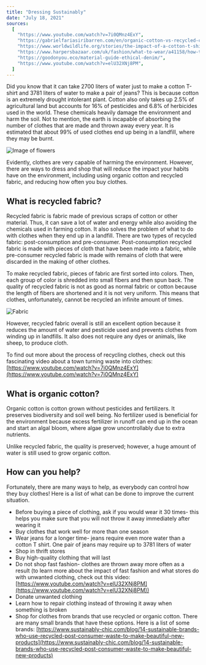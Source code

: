 ```yaml
---
title: "Dressing Sustainably"
date: "July 18, 2021"
sources:
  [
    "https://www.youtube.com/watch?v=7i0QMnz4ExY",
    "https://gabrielfariasiribarren.com/en/organic-cotton-vs-recycled-cotton/",
    "https://www.worldwildlife.org/stories/the-impact-of-a-cotton-t-shirt",
    "https://www.harpersbazaar.com/uk/fashion/what-to-wear/a41158/how-to-be-sustainable-fashion/",
    "https://goodonyou.eco/material-guide-ethical-denim/",
    "https://www.youtube.com/watch?v=elU32XNj8PM",
  ]
---
```


Did you know that it can take 2700 liters of water just to make a cotton T-shirt and 3781 liters of water to make a pair of jeans? This is because cotton is an extremely drought intolerant plant. Cotton also only takes up 2.5% of agricultural land but accounts for 16% of pesticides and 6.8% of herbicides used in the world. These chemicals heavily damage the environment and harm the soil. Not to mention, the earth is incapable of absorbing the number of clothes that are made and thrown away every year. It is estimated that about 99% of used clothes end up being in a landfill, where they may be burnt.

![Image of flowers](https://i0.wp.com/TheNewFashionNorm.com/wp-content/uploads/2015/10/organic-cotton.jpg)

Evidently, clothes are very capable of harming the environment. However, there are ways to dress and shop that will reduce the impact your habits have on the environment, including using organic cotton and recycled fabric, and reducing how often you buy clothes.

## What is recycled fabric?

Recycled fabric is fabric made of previous scraps of cotton or other material. Thus, it can save a lot of water and energy while also avoiding the chemicals used in farming cotton. It also solves the problem of what to do with clothes when they end up in a landfill. There are two types of recycled fabric: post-consumption and pre-consumer. Post-consumption recycled fabric is made with pieces of cloth that have been made into a fabric, while pre-consumer recycled fabric is made with remains of cloth that were discarded in the making of other clothes.

To make recycled fabric, pieces of fabric are first sorted into colors. Then, each group of color is shredded into small fibers and then spun back. The quality of recycled fabric is not as good as normal fabric or cotton because the length of fibers are shortened and it is not very uniform. This means that clothes, unfortunately, cannot be recycled an infinite amount of times.

![Fabric](<https://assets.website-files.com/5d26d80e8836af2d12ed1269/5ef61b8167fae9cc37482662_5e69efd3f5771c7d1a8505c3_Copy%20of%20Circle%20Economy-5-min%20(2)-min.jpg>)

However, recycled fabric overall is still an excellent option because it reduces the amount of water and pesticide used and prevents clothes from winding up in landfills. It also does not require any dyes or animals, like sheep, to produce cloth.

To find out more about the process of recycling clothes, check out this fascinating video about a town turning waste into clothes: [https://www.youtube.com/watch?v=7i0QMnz4ExY](https://www.youtube.com/watch?v=7i0QMnz4ExY)

## What is organic cotton?

Organic cotton is cotton grown without pesticides and fertilizers. It preserves biodiversity and soil well being. No fertilizer used is beneficial for the environment because excess fertilizer in runoff can end up in the ocean and start an algal bloom, where algae grow uncontrollably due to extra nutrients.

Unlike recycled fabric, the quality is preserved; however, a huge amount of water is still used to grow organic cotton.

## How can you help?

Fortunately, there are many ways to help, as everybody can control how they buy clothes! Here is a list of what can be done to improve the current situation.

- Before buying a piece of clothing, ask if you would wear it 30 times- this helps you make sure that you will not throw it away immediately after wearing it
- Buy clothes that work well for more than one season
- Wear jeans for a longer time- jeans require even more water than a cotton T shirt. One pair of jeans may require up to 3781 liters of water
- Shop in thrift stores
- Buy high-quality clothing that will last
- Do not shop fast fashion- clothes are thrown away more often as a result (to learn more about the impact of fast fashion and what stores do with unwanted clothing, check out this video: [https://www.youtube.com/watch?v=elU32XNj8PM](https://www.youtube.com/watch?v=elU32XNj8PM))
- Donate unwanted clothing
- Learn how to repair clothing instead of throwing it away when something is broken
- Shop for clothes from brands that use recycled or organic cotton. There are many small brands that have these options. Here is a list of some brands: [https://www.sustainably-chic.com/blog/14-sustainable-brands-who-use-recycled-post-consumer-waste-to-make-beautiful-new-products](https://www.sustainably-chic.com/blog/14-sustainable-brands-who-use-recycled-post-consumer-waste-to-make-beautiful-new-products)
